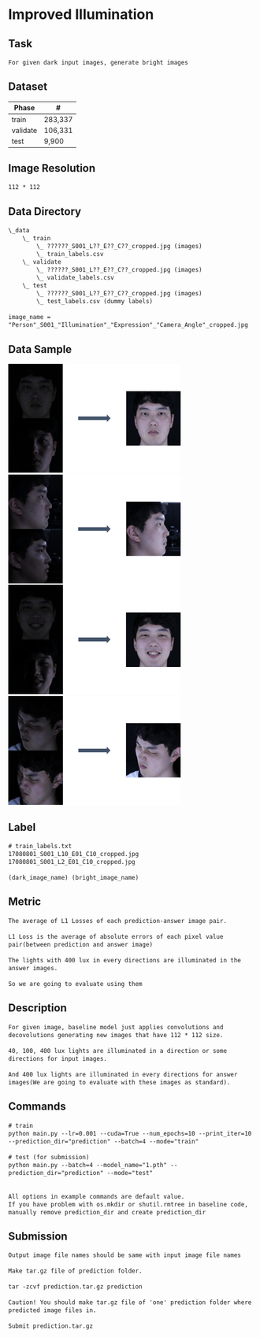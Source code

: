 # Improved Illumination

## Task
```
For given dark input images, generate bright images
```

## Dataset
| Phase | # |
| - | - |
| train | 283,337 |
| validate | 106,331 |
| test | 9,900 |

## Image Resolution
```
112 * 112
```

## Data Directory
```
\_data
    \_ train
        \_ ??????_S001_L??_E??_C??_cropped.jpg (images)
        \_ train_labels.csv
    \_ validate
        \_ ??????_S001_L??_E??_C??_cropped.jpg (images)
        \_ validate_labels.csv
    \_ test
        \_ ??????_S001_L??_E??_C??_cropped.jpg (images)
        \_ test_labels.csv (dummy labels)

image_name = "Person"_S001_"Illumination"_"Expression"_"Camera_Angle"_cropped.jpg
```

## Data Sample
<img width=350 src="images_for_desc/sample_1.png"/>　　　<img width=350 src="images_for_desc/sample_2.png"/>
<img width=350 src="images_for_desc/sample_3.png"/>　　　<img width=350 src="images_for_desc/sample_4.png"/>


## Label
```
# train_labels.txt
17080801_S001_L10_E01_C10_cropped.jpg 17080801_S001_L2_E01_C10_cropped.jpg

(dark_image_name) (bright_image_name)
```

## Metric
```
The average of L1 Losses of each prediction-answer image pair.

L1 Loss is the average of absolute errors of each pixel value pair(between prediction and answer image)

The lights with 400 lux in every directions are illuminated in the answer images.

So we are going to evaluate using them
```

## Description
```
For given image, baseline model just applies convolutions and decovolutions generating new images that have 112 * 112 size.

40, 100, 400 lux lights are illuminated in a direction or some directions for input images.

And 400 lux lights are illuminated in every directions for answer images(We are going to evaluate with these images as standard).
```

## Commands
```
# train
python main.py --lr=0.001 --cuda=True --num_epochs=10 --print_iter=10 --prediction_dir="prediction" --batch=4 --mode="train"

# test (for submission)
python main.py --batch=4 --model_name="1.pth" --prediction_dir="prediction" --mode="test" 


All options in example commands are default value.
If you have problem with os.mkdir or shutil.rmtree in baseline code, manually remove prediction_dir and create prediction_dir
```


## Submission
```
Output image file names should be same with input image file names

Make tar.gz file of prediction folder.

tar -zcvf prediction.tar.gz prediction

Caution! You should make tar.gz file of 'one' prediction folder where predicted image files in.

Submit prediction.tar.gz
```
